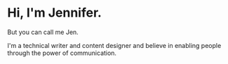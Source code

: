 # Hi, I'm Jennifer.

But you can call me Jen.

I'm a technical writer and content designer and believe in enabling people through the power of communication.
